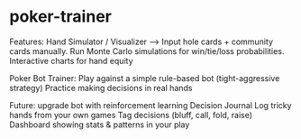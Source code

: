 # poker-trainer
Features:
Hand Simulator / Visualizer --> Input hole cards + community cards manually.
Run Monte Carlo simulations for win/tie/loss probabilities.
Interactive charts for hand equity


Poker Bot Trainer:
Play against a simple rule-based bot (tight-aggressive strategy)
Practice making decisions in real hands


Future: upgrade bot with reinforcement learning
Decision Journal
Log tricky hands from your own games
Tag decisions (bluff, call, fold, raise)
Dashboard showing stats & patterns in your play
